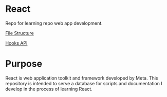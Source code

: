 # React
Repo for learning repo web app development.

[File Structure](https://reactjs.org/docs/faq-structure.html)

[Hooks API](https://reactjs.org/docs/hooks-reference.html#usestate)


# Purpose

React is  web application toolkit and framework developed by Meta.
This repository is intended to serve a database for scripts and documentation I develop in the process of learning React.



